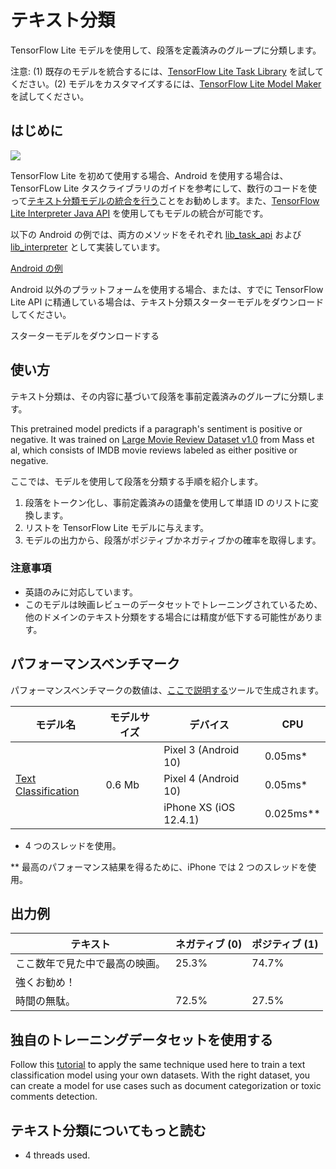 # テキスト分類

TensorFlow Lite モデルを使用して、段落を定義済みのグループに分類します。

注意: (1) 既存のモデルを統合するには、[TensorFlow Lite Task Library](https://www.tensorflow.org/lite/inference_with_metadata/task_library/nl_classifier) を試してください。(2) モデルをカスタマイズするには、[TensorFlow Lite Model Maker](https://www.tensorflow.org/lite/models/modify/model_maker/text_classification) を試してください。

## はじめに


<img src="images/screenshot.gif" class="attempt-right" style="max-width: 300px">

TensorFlow Lite を初めて使用する場合、Android を使用する場合は、TensorFLow Lite タスクライブラリのガイドを参考にして、数行のコードを使って[テキスト分類モデルの統合を行う](../../inference_with_metadata/task_library/nl_classifier)ことをお勧めします。また、[TensorFlow Lite Interpreter Java API](../../guide/inference#load_and_run_a_model_in_java) を使用してもモデルの統合が可能です。

以下の Android の例では、両方のメソッドをそれぞれ [lib_task_api](https://github.com/tensorflow/examples/tree/master/lite/examples/text_classification/android/lib_task_api) および [lib_interpreter](https://github.com/tensorflow/examples/tree/master/lite/examples/text_classification/android/lib_interpreter) として実装しています。

<a class="button button-primary" href="https://github.com/tensorflow/examples/tree/master/lite/examples/text_classification/android">Android の例</a>

Android 以外のプラットフォームを使用する場合、または、すでに TensorFlow Lite API に精通している場合は、テキスト分類スターターモデルをダウンロードしてください。

スターターモデルをダウンロードする

## 使い方

テキスト分類は、その内容に基づいて段落を事前定義済みのグループに分類します。

This pretrained model predicts if a paragraph's sentiment is positive or negative. It was trained on [Large Movie Review Dataset v1.0](http://ai.stanford.edu/~amaas/data/sentiment/) from Mass et al, which consists of IMDB movie reviews labeled as either positive or negative.

ここでは、モデルを使用して段落を分類する手順を紹介します。

1. 段落をトークン化し、事前定義済みの語彙を使用して単語 ID のリストに変換します。
2. リストを TensorFlow Lite モデルに与えます。
3. モデルの出力から、段落がポジティブかネガティブかの確率を取得します。

### 注意事項

- 英語のみに対応しています。
- このモデルは映画レビューのデータセットでトレーニングされているため、他のドメインのテキスト分類をする場合には精度が低下する可能性があります。

## パフォーマンスベンチマーク

パフォーマンスベンチマークの数値は、[ここで説明する](https://www.tensorflow.org/lite/performance/benchmarks)ツールで生成されます。

<table>
  <thead>
    <tr>
      <th>モデル名</th>
      <th>モデルサイズ</th>
      <th>デバイス</th>
      <th>CPU</th>
    </tr>
  </thead>
  <tr>
    <td rowspan="3">       <a href="https://storage.googleapis.com/download.tensorflow.org/models/tflite/text_classification/text_classification_v2.tflite">Text Classification</a> </td>
    <td rowspan="3">       0.6 Mb     </td>
    <td>Pixel 3 (Android 10)</td>
    <td>0.05ms*</td>
  </tr>
   <tr>
     <td>Pixel 4 (Android 10)</td>
    <td>0.05ms*</td>
  </tr>
   <tr>
     <td>iPhone XS (iOS 12.4.1)</td>
    <td>0.025ms**</td>
  </tr>
</table>

* 4 つのスレッドを使用。

** 最高のパフォーマンス結果を得るために、iPhone では 2 つのスレッドを使用。

## 出力例

テキスト | ネガティブ (0) | ポジティブ (1)
--- | --- | ---
ここ数年で見た中で最高の映画。 | 25.3% | 74.7%
強くお勧め！ |  |
時間の無駄。 | 72.5% | 27.5%

## 独自のトレーニングデータセットを使用する

Follow this [tutorial](https://www.tensorflow.org/lite/models/modify/model_maker/text_classification) to apply the same technique used here to train a text classification model using your own datasets. With the right dataset, you can create a model for use cases such as document categorization or toxic comments detection.

## テキスト分類についてもっと読む

- 4 threads used.
